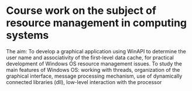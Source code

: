 # Course work on the subject of resource management in computing systems
The aim:
To develop a graphical application using WinAPI to determine the user name and associativity of the first-level data cache, for practical development of Windows OS resource management issues. To study the main features of Windows OS: working with threads, organization of the graphical interface, message processing mechanism, use of dynamically connected libraries (dll), low-level interaction with the processor
